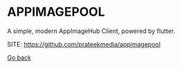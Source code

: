 # APPIMAGEPOOL

 A simple, modern AppImageHub Client, powered by flutter.
 
 SITE: https://github.com/prateekmedia/appimagepool

 [Go back](./)
